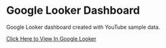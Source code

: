 # Google Looker Dashboard
Google Looker dashboard created with YouTube sample data.

[Click Here to View In Google Looker](https://lookerstudio.google.com/reporting/035e78da-aadf-4998-b3e8-170a3b6f43f8)
